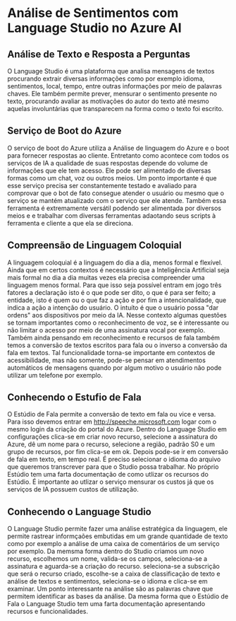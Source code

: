 
# Análise de Sentimentos com Language Studio no Azure AI


## Análise de Texto e Resposta a Perguntas
O Language Studio é uma plataforma que analisa mensagens de textos procurando extrair diversas informações como por exemplo idioma, sentimentos, local, tempo, entre outras informações por meio de palavras chaves. 
Ele também permite prever, mensurar o sentimento presente no texto, procurando avaliar as motivações do autor do texto até mesmo aquelas involuntárias que transparecem na forma como o texto foi escrito.
## Serviço de Boot do Azure
O serviço de boot do Azure utiliza a Análise de linguagem do Azure e o boot para fornecer respostas ao cliente. Entretanto como acontece com todos os serviços de IA a qualidade de suas respostas depende do volume de informações que ele tem acesso.
Ele pode ser alimentado de diversas formas como um chat, voz ou outros meios. 
Um ponto importante é que esse serviço precisa ser constantemente testado e avaliado para comprovar que o bot de fato consegue atender o usuário ou mesmo que o serviço se mantém atualizado com o serviço que ele atende.
Também essa ferramenta é extremamente versátil podendo ser alimentada por diversos meios e e trabalhar com diversas ferramentas adaotando seus scripts à ferramenta e cliente a que ela se direciona. 
## Compreensão de Linguagem Coloquial
A linguagem coloquial é a linguagem do dia a dia, menos formal e flexível. Ainda que em certos contextos é necessário que a Inteligência Artificial seja mais formal no dia a dia muitas vezes ela precisa compreender uma linguagem menos formal. 
Para que isso seja possível entram em jogo três fatores a declaração isto é o que pode ser dito, o que é para ser feito; a entidade, isto é quem ou o que faz a ação e por fim a intencionalidade, que indica a ação a intenção do usuário. 
O intuíto é que o usuário possa "dar ordens" aos dispositivos por meio da IA. Nesse contexto algumas questões se tornam importantes como o reconhecimento de voz, se é interessante ou não limitar o acesso por meio de uma assinatura vocal por exemplo. 
Também ainda pensando em reconhecimento e recursos de fala também temos a conversão de textos escritos para fala ou o inverso a conversão da fala em textos. Tal funcionalidade torna-se importante em contextos de acessibilidade, mas não somente, pode-se pensar em atendimentos automáticos de mensagens quando por algum motivo o usuário não pode utilizar um telefone por exemplo.
## Conhecendo o Estufio de Fala
O Estúdio de Fala permite a conversão de texto em fala ou vice e versa. Para isso devemos entrar em http://speeche.microsoft.com logar com o mesmo login da criação do portal do Azure. 
Dentro do Language Studio em configurações clica-se em criar  novo recurso, selecione a assinatura do Azure, dê um nome para o recurso, selecione a região, padrão S0 e um grupo de recursos, por fim clica-se em ok.
Depois pode-se ir em conversão de fala em texto, em tempo real. É preciso selecionar o idioma do arquivo que queremos transcrever para que o Studio possa trabalhar. 
No próprio Estúdio tem uma farta documentação de como utlizar os recursos do Estúdio. 
É importante ao utlizar o serviço mensurar os custos já que os serviços de IA possuem custos de utilização.  
## Conhecendo o Language Studio
O Language Studio permite fazer uma análise estratégica da linguagem, ele permite rastrear informçaões embutidas em um grande quantidade de texto como por exemplo a análise de uma caixa de comentários de um serviço por exemplo.
Da memsma forma dentro do Studio criamos um novo recurso, escolhemos um nome, valida-se os campos, seleciona-se a assinatura e aguarda-se a criação do recurso. 
seleciona-se a subscrição que será o recurso criado, escolhe-se a caixa de classificação de texto e análise de textos e sentimentos, seleciona-se o idioma e clica-se em examinar. 
Um ponto interessante na análise são as palavras chave que permitem identificar as bases da análise.
Da mesma forma que o Estúdio de Fala o Language Studio tem uma farta documentação apresentando recursos e funcionalidades. 
